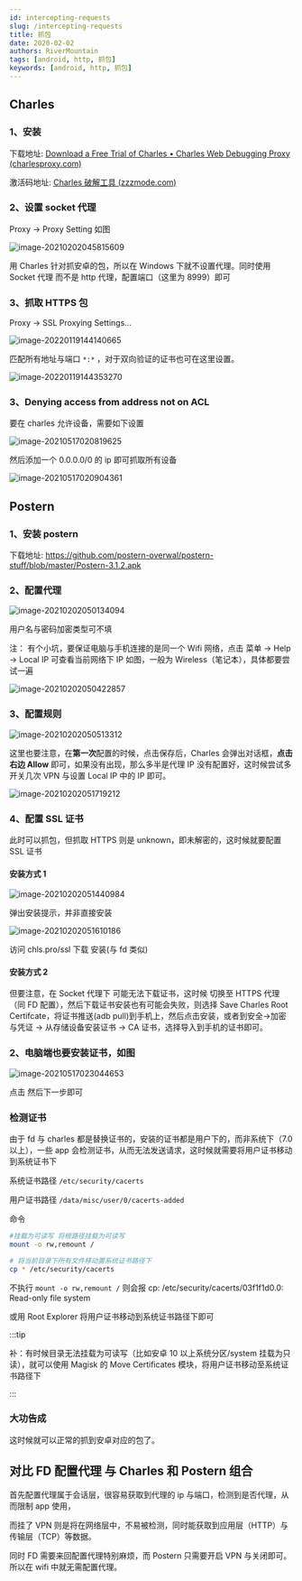 ```yaml
---
id: intercepting-requests
slug: /intercepting-requests
title: 抓包
date: 2020-02-02
authors: RiverMountain
tags: [android, http, 抓包]
keywords: [android, http, 抓包]
---
```


## Charles

### 1、安装

下载地址: [Download a Free Trial of Charles • Charles Web Debugging Proxy (charlesproxy.com)](https://www.charlesproxy.com/download/)

激活码地址: [Charles 破解工具 (zzzmode.com)](https://www.zzzmode.com/mytools/charles/)

### 2、设置 socket 代理

Proxy -> Proxy Setting 如图

![image-20210202045815609](https://img.kuizuo.cn/image-20210202045815609.png)

用 Charles 针对抓安卓的包，所以在 Windows 下就不设置代理。同时使用 Socket 代理 而不是 http 代理，配置端口（这里为 8999）即可

### 3、抓取 HTTPS 包

Proxy -> SSL Proxying Settings…

![image-20220119144140665](https://img.kuizuo.cn/20220119144147.png)

匹配所有地址与端口 `*:*` ，对于双向验证的证书也可在这里设置。

![image-20220119144353270](https://img.kuizuo.cn/20220119144353.png)

### 3、Denying access from address not on ACL

要在 charles 允许设备，需要如下设置

![image-20210517020819625](https://img.kuizuo.cn/image-20210517020819625.png)

然后添加一个 0.0.0.0/0 的 ip 即可抓取所有设备

![image-20210517020904361](https://img.kuizuo.cn/image-20210517020904361.png)

## Postern

### 1、安装 postern

下载地址: https://github.com/postern-overwal/postern-stuff/blob/master/Postern-3.1.2.apk

### 2、配置代理

![image-20210202050134094](https://img.kuizuo.cn/image-20210202050134094.png)

用户名与密码加密类型可不填

注： 有个小坑，要保证电脑与手机连接的是同一个 Wifi 网络，点击 菜单 -> Help -> Local IP 可查看当前网络下 IP 如图，一般为 Wireless（笔记本），具体都要尝试一遍

![image-20210202050422857](https://img.kuizuo.cn/image-20210202050422857.png)

### 3、配置规则

![image-20210202050513312](https://img.kuizuo.cn/image-20210202050513312.png)

这里也要注意，在**第一次**配置的时候，点击保存后，Charles 会弹出对话框，**点击右边 Allow** 即可，如果没有出现，那么多半是代理 IP 没有配置好，这时候尝试多开关几次 VPN 与设置 Local IP 中的 IP 即可。

![image-20210202051719212](https://img.kuizuo.cn/image-20210202051719212.png)

### 4、配置 SSL 证书

此时可以抓包，但抓取 HTTPS 则是 unknown，即未解密的，这时候就要配置 SSL 证书

#### 安装方式 1

![image-20210202051440984](https://img.kuizuo.cn/image-20210202051440984.png)

弹出安装提示，并非直接安装

![image-20210202051610186](https://img.kuizuo.cn/image-20210202051610186.png)

访问 chls.pro/ssl 下载 安装(与 fd 类似)

#### 安装方式 2

但要注意，在 Socket 代理下 可能无法下载证书，这时候 切换至 HTTPS 代理（同 FD 配置），然后下载证书安装也有可能会失败，则选择 Save Charles Root Certifcate，将证书推送(adb pull)到手机上，然后点击安装，或者到安全->加密与凭证 -> 从存储设备安装证书 -> CA 证书，选择导入到手机的证书即可。

### 2、电脑端也要安装证书，如图

![image-20210517023044653](https://img.kuizuo.cn/image-20210517023044653.png)

点击 然后下一步即可

### 检测证书

由于 fd 与 charles 都是替换证书的，安装的证书都是用户下的，而非系统下（7.0 以上），一些 app 会检测证书，从而无法发送请求，这时候就需要将用户证书移动到系统证书下

系统证书路径 `/etc/security/cacerts`

用户证书路径 `/data/misc/user/0/cacerts-added`

命令

```sh
#挂载为可读写 将根路径挂载为可读写
mount -o rw,remount /

# 将当前目录下所有文件移动置系统证书路径下
cp * /etc/security/cacerts
```

不执行 `mount -o rw,remount /` 则会报 cp: /etc/security/cacerts/03f1f1d0.0: Read-only file system

或用 Root Explorer 将用户证书移动到系统证书路径下即可

:::tip

补：有时候目录无法挂载为可读写（比如安卓 10 以上系统分区/system 挂载为只读），就可以使用 Magisk 的 Move Certificates 模块，将用户证书移动至系统证书路径下

:::

### 大功告成

这时候就可以正常的抓到安卓对应的包了。

## 对比 FD 配置代理 与 Charles 和 Postern 组合

首先配置代理属于会话层，很容易获取到代理的 ip 与端口，检测到是否代理，从而限制 app 使用，

而挂了 VPN 则是将在网络层中，不易被检测，同时能获取到应用层（HTTP）与传输层（TCP）等数据。

同时 FD 需要来回配置代理特别麻烦，而 Postern 只需要开启 VPN 与关闭即可。所以在 wifi 中就无需配置代理。
